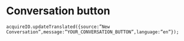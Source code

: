 # Conversation button

```text
acquireIO.updateTranslated({source:”New Conversation”,message:”YOUR_CONVERSATION_BUTTON”,language:”en”});
```

